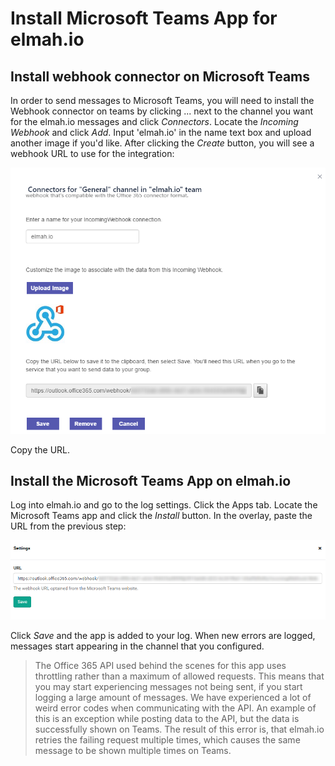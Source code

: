 # Install Microsoft Teams App for elmah.io

## Install webhook connector on Microsoft Teams

In order to send messages to Microsoft Teams, you will need to install the Webhook connector on teams by clicking ... next to the channel you want for the elmah.io messages and click *Connectors*. Locate the *Incoming Webhook* and click *Add*. Input 'elmah.io' in the name text box and upload another image if you'd like. After clicking the *Create* button, you will see a webhook URL to use for the integration:

![Webhook URL](images/teams_webhook.png)

Copy the URL.

## Install the Microsoft Teams App on elmah.io

Log into elmah.io and go to the log settings. Click the Apps tab. Locate the Microsoft Teams app and click the *Install* button. In the overlay, paste the URL from the previous step:

![Install Microsoft Teams app](images/teams_installapp.png)

Click *Save* and the app is added to your log. When new errors are logged, messages start appearing in the channel that you configured.

> The Office 365 API used behind the scenes for this app uses throttling rather than a maximum of allowed requests. This means that you may start experiencing messages not being sent, if you start logging a large amount of messages. We have experienced a lot of weird error codes when communicating with the API. An example of this is an exception while posting data to the API, but the data is successfully shown on Teams. The result of this error is, that elmah.io retries the failing request multiple times, which causes the same message to be shown multiple times on Teams.